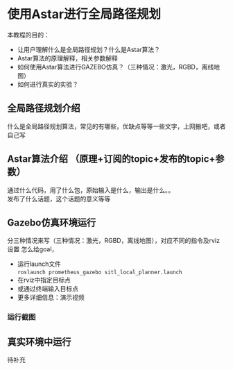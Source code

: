 ﻿# 使用Astar进行全局路径规划  
  

本教程的目的：  

 - 让用户理解什么是全局路径规划？什么是Astar算法？
 - Astar算法的原理解释，相关参数解释
 - 如何使用Astar算法进行GAZEBO仿真？（三种情况：激光，RGBD，离线地图）
 - 如何进行真实的实验？
  
## 全局路径规划介绍

什么是全局路径规划算法，常见的有哪些，优缺点等等一些文字，上网搬吧，或者自己写


## Astar算法介绍 （原理+订阅的topic+发布的topic+参数）

通过什么代码，用了什么包，原始输入是什么，输出是什么。。  
发布了什么话题，这个话题的意义等等  


## Gazebo仿真环境运行  
  
  分三种情况来写（三种情况：激光，RGBD，离线地图），对应不同的指令及rviz设置
  怎么给goal， 

 - 运行launch文件  
  `roslaunch prometheus_gazebo sitl_local_planner.launch`  
 - 在rviz中指定目标点  
 - 或通过终端输入目标点  
 - 更多详细信息：演示视频  
  

### 运行截图  

## 真实环境中运行  
  

待补充  
  

